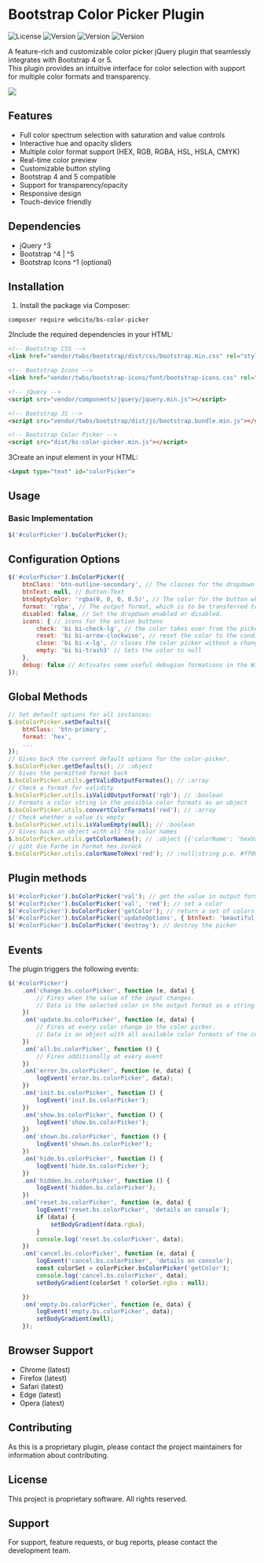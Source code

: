 # Bootstrap Color Picker Plugin

![License](https://img.shields.io/badge/license-Mit-blue)
![Version](https://img.shields.io/badge/version-1.0.0-green)
![Version](https://img.shields.io/badge/bootstrap-4|5-orange)
![Version](https://img.shields.io/badge/date-2025/04/24-yellow)

A feature-rich and customizable color picker jQuery plugin that seamlessly integrates with Bootstrap 4 or 5.  
This plugin provides an intuitive interface for color selection with support for multiple color formats and
transparency.

![](demo/img.png)

## Features

- Full color spectrum selection with saturation and value controls
- Interactive hue and opacity sliders
- Multiple color format support (HEX, RGB, RGBA, HSL, HSLA, CMYK)
- Real-time color preview
- Customizable button styling
- Bootstrap 4 and 5 compatible
- Support for transparency/opacity
- Responsive design
- Touch-device friendly

## Dependencies

- jQuery ^3
- Bootstrap ^4 | ^5
- Bootstrap Icons ^1 (optional)

## Installation
1. Install the package via Composer:

```shell
composer require webcito/bs-color-picker
````
2Include the required dependencies in your HTML:

```html
<!-- Bootstrap CSS -->
<link href="vendor/twbs/bootstrap/dist/css/bootstrap.min.css" rel="stylesheet">

<!-- Bootstrap Icons -->
<link href="vendor/twbs/bootstrap-icons/font/bootstrap-icons.css" rel="stylesheet">

<!-- jQuery -->
<script src="vendor/components/jquery/jquery.min.js"></script>

<!-- Bootstrap JS -->
<script src="vendor/twbs/bootstrap/dist/js/bootstrap.bundle.min.js"></script>

<!-- Bootstrap Color Picker -->
<script src="dist/bs-color-picker.min.js"></script>
```

3Create an input element in your HTML:

```html
<input type="text" id="colorPicker">
```

## Usage

### Basic Implementation

```javascript
$('#colorPicker').bsColorPicker();
```
## Configuration Options

```javascript
$('#colorPicker').bsColorPicker({
    btnClass: 'btn-outline-secondary', // The classes for the dropdown button
    btnText: null, // Button-Text
    btnEmptyColor: 'rgba(0, 0, 0, 0.5)', // The color for the button when no active color is found.
    format: 'rgba', // The output format, which is to be transferred to the input element.
    disabled: false, // Set the dropdown enabled or disabled.
    icons: { // icons for the action buttons
        check: 'bi bi-check-lg', // the color takes over from the picker to the element.
        reset: 'bi bi-arrow-clockwise', // reset the color to the condition when opening the dropdown
        close: 'bi bi-x-lg', // closes the color picker without a change
        empty: 'bi bi-trash3' // Sets the color to null
    },
    debug: false // Activates some useful debugion formations in the Windows.console
});
```

## Global Methods

```javascript
// Set default options for all instances:
$.bsColorPicker.setDefaults({
    btnClass: 'btn-primary',
    format: 'hex',
    ...
});
// Gives back the current default options for the color-picker.
$.bsColorPicker.getDefaults(); // :object
// Gives the permitted format back
$.bsColorPicker.utils.getValidOutputFormates(); // :array
// Check a format for validity
$.bsColorPicker.utils.isValidOutputFormat('rgb'); // :boolean
// Formats a color string in the possible color formats as an object
$.bsColorPicker.utils.convertColorFormats('red'); // :array
// Check whether a value is empty
$.bsColorPicker.utils.isValueEmpty(null); // :boolean
// Gives back an object with all the color names
$.bsColorPicker.utils.getColorNames(); // :object {{'colorName': 'hexValue'}, ...}
// gibt die Farbe im Format hex zurück
$.bsColorPicker.utils.colorNameToHex('red'); // :null|string p.e. #ff0000
```

## Plugin methods

```javascript
$('#colorPicker').bsColorPicker('val'); // get the value in output format -> #ff0000
$('#colorPicker').bsColorPicker('val', 'red'); // set a color
$('#colorPicker').bsColorPicker('getColor'); // return a set of colors for the selected color
$('#colorPicker').bsColorPicker('updateOptions', { btnText: 'beautiful color :)'}); // update options
$('#colorPicker').bsColorPicker('destroy'); // destroy the picker
```

## Events

The plugin triggers the following events:

```javascript
$('#colorPicker')
    .on('change.bs.colorPicker', function (e, data) {
        // Fires when the value of the input changes.
        // Data is the selected color in the output format as a string or null if no color is present
    })
    .on('update.bs.colorPicker', function (e, data) {
        // Fires at every color change in the color picker.
        // Data is an object with all available color formats of the current color.
    })
    .on('all.bs.colorPicker', function () {
        // Fires additionally at every event
    })
    .on('error.bs.colorPicker', function (e, data) {
        logEvent('error.bs.colorPicker', data);
    })
    .on('init.bs.colorPicker', function () {
        logEvent('init.bs.colorPicker');
    })
    .on('show.bs.colorPicker', function () {
        logEvent('show.bs.colorPicker');
    })
    .on('shown.bs.colorPicker', function () {
        logEvent('shown.bs.colorPicker');
    })
    .on('hide.bs.colorPicker', function () {
        logEvent('hide.bs.colorPicker');
    })
    .on('hidden.bs.colorPicker', function () {
        logEvent('hidden.bs.colorPicker');
    })
    .on('reset.bs.colorPicker', function (e, data) {
        logEvent('reset.bs.colorPicker', 'details on console');
        if (data) {
            setBodyGradient(data.rgba);
        }
        console.log('reset.bs.colorPicker', data);
    })
    .on('cancel.bs.colorPicker', function (e, data) {
        logEvent('cancel.bs.colorPicker', 'details on console');
        const colorSet = colorPicker.bsColorPicker('getColor');
        console.log('cancel.bs.colorPicker', data);
        setBodyGradient(colorSet ? colorSet.rgba : null);

    })
    .on('empty.bs.colorPicker', function (e, data) {
        logEvent('empty.bs.colorPicker', data);
        setBodyGradient(null);
    });
```


## Browser Support

- Chrome (latest)
- Firefox (latest)
- Safari (latest)
- Edge (latest)
- Opera (latest)

## Contributing

As this is a proprietary plugin, please contact the project maintainers for information about contributing.

## License

This project is proprietary software. All rights reserved.

## Support

For support, feature requests, or bug reports, please contact the development team.
